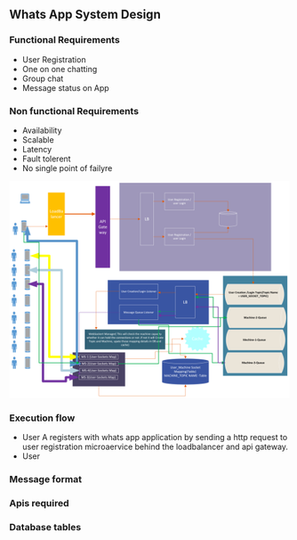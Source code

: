 ## Whats App System Design 

### Functional Requirements

- User Registration
- One on one chatting
- Group chat
- Message status on App

### Non functional Requirements

- Availability
- Scalable
- Latency
- Fault tolerent
- No single point of failyre



![alt text](WhatsApp-SystemDesign.png?raw=true)

### Execution flow

- User A registers with whats app application by sending a http request to user registration microaervice behind the loadbalancer and api gateway.
- User 

### Message format

### Apis required

### Database tables 
